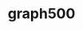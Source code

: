 ---
title: "graph500"
layout: cache
categories: [package, v0.18]
meta: {"versions": ["3.0.0"], "compilers": ["gcc@=7.3.1"], "oss": ["amzn2"], "platforms": ["linux"], "targets": ["aarch64", "graviton2", "x86_64_v3", "x86_64_v4"], "stacks": ["aws-ahug", "aws-ahug-aarch64"], "num_specs": 8, "num_specs_by_stack": {"aws-ahug-aarch64": 4, "aws-ahug": 4}}
spec_details: [{"hash": "mcjpqiom5wqlyk4pqi44fbuia4o7n6e2", "compiler": "gcc@=7.3.1", "versions": ["3.0.0"], "os": "amzn2", "platform": "linux", "target": "graviton2", "variants": [], "stacks": ["aws-ahug-aarch64"], "size": "-", "tarball": "https://binaries.spack.io/releases/v0.18/build_cache/linux-amzn2-graviton2/gcc-7.3.1/graph500-3.0.0/linux-amzn2-graviton2-gcc-7.3.1-graph500-3.0.0-mcjpqiom5wqlyk4pqi44fbuia4o7n6e2.spack"}, {"hash": "r2brpfueafejn4p6xzekrzoj5z2yjk6h", "compiler": "gcc@=7.3.1", "versions": ["3.0.0"], "os": "amzn2", "platform": "linux", "target": "x86_64_v3", "variants": [], "stacks": ["aws-ahug"], "size": "-", "tarball": "https://binaries.spack.io/releases/v0.18/build_cache/linux-amzn2-x86_64_v3/gcc-7.3.1/graph500-3.0.0/linux-amzn2-x86_64_v3-gcc-7.3.1-graph500-3.0.0-r2brpfueafejn4p6xzekrzoj5z2yjk6h.spack"}, {"hash": "mystfo74kv7tphzsjatgbjc7irkhocsw", "compiler": "gcc@=7.3.1", "versions": ["3.0.0"], "os": "amzn2", "platform": "linux", "target": "x86_64_v4", "variants": [], "stacks": ["aws-ahug"], "size": "-", "tarball": "https://binaries.spack.io/releases/v0.18/build_cache/linux-amzn2-x86_64_v4/gcc-7.3.1/graph500-3.0.0/linux-amzn2-x86_64_v4-gcc-7.3.1-graph500-3.0.0-mystfo74kv7tphzsjatgbjc7irkhocsw.spack"}, {"hash": "w6fmrubuoou62ham5csikzzhcn3nftxr", "compiler": "gcc@=7.3.1", "versions": ["3.0.0"], "os": "amzn2", "platform": "linux", "target": "aarch64", "variants": [], "stacks": ["aws-ahug-aarch64"], "size": "-", "tarball": "https://binaries.spack.io/releases/v0.18/build_cache/linux-amzn2-aarch64/gcc-7.3.1/graph500-3.0.0/linux-amzn2-aarch64-gcc-7.3.1-graph500-3.0.0-w6fmrubuoou62ham5csikzzhcn3nftxr.spack"}, {"hash": "64aftqeft4aiz3jij332aylmkmdqhlwv", "compiler": "gcc@=7.3.1", "versions": ["3.0.0"], "os": "amzn2", "platform": "linux", "target": "graviton2", "variants": [], "stacks": ["aws-ahug-aarch64"], "size": "-", "tarball": "https://binaries.spack.io/releases/v0.18/build_cache/linux-amzn2-graviton2/gcc-7.3.1/graph500-3.0.0/linux-amzn2-graviton2-gcc-7.3.1-graph500-3.0.0-64aftqeft4aiz3jij332aylmkmdqhlwv.spack"}, {"hash": "sqogkdjkcxgd3bljn47qo6nkijxpuzca", "compiler": "gcc@=7.3.1", "versions": ["3.0.0"], "os": "amzn2", "platform": "linux", "target": "aarch64", "variants": [], "stacks": ["aws-ahug-aarch64"], "size": "-", "tarball": "https://binaries.spack.io/releases/v0.18/build_cache/linux-amzn2-aarch64/gcc-7.3.1/graph500-3.0.0/linux-amzn2-aarch64-gcc-7.3.1-graph500-3.0.0-sqogkdjkcxgd3bljn47qo6nkijxpuzca.spack"}, {"hash": "wguhlra4urqekljrkhjjb2cx7rumrfvm", "compiler": "gcc@=7.3.1", "versions": ["3.0.0"], "os": "amzn2", "platform": "linux", "target": "x86_64_v3", "variants": [], "stacks": ["aws-ahug"], "size": "-", "tarball": "https://binaries.spack.io/releases/v0.18/build_cache/linux-amzn2-x86_64_v3/gcc-7.3.1/graph500-3.0.0/linux-amzn2-x86_64_v3-gcc-7.3.1-graph500-3.0.0-wguhlra4urqekljrkhjjb2cx7rumrfvm.spack"}, {"hash": "z5zeutuja6cosqco66xxg4l5okaotyws", "compiler": "gcc@=7.3.1", "versions": ["3.0.0"], "os": "amzn2", "platform": "linux", "target": "x86_64_v4", "variants": [], "stacks": ["aws-ahug"], "size": "-", "tarball": "https://binaries.spack.io/releases/v0.18/build_cache/linux-amzn2-x86_64_v4/gcc-7.3.1/graph500-3.0.0/linux-amzn2-x86_64_v4-gcc-7.3.1-graph500-3.0.0-z5zeutuja6cosqco66xxg4l5okaotyws.spack"}]
---